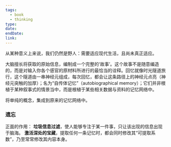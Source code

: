 ```yaml
---
tags:
  - book
  - thinking
type: 
date: 
endDate: 
link:
---
```




从某种意义上来说，我们仍然是野人：需要适应现代生活，且尚未真正适应。

大脑擅长将获取的原始信息，编制成一个完整的‘故事’。这个故事不是随意编造的，而是对输入你各个感官的原材料所进行的最恰当的诠释。回忆就像时光隧道旅行，这个隧道由一串神经元组成，每次回忆，都会让这条路径上的神经元点亮（神经元突触的加厚）；名为“自传体记忆”（autobiographical memory）；它们并非根植于某种叙事式的情景当中，而是根植于某些相关数据与资料的记忆网络中。

将单纯的概念，集成到原来的记忆网络中。


### 遗忘
正面的作用：
**垃圾信息过滤**，使人能够专注于某一件事，只让该出现的信息出现于脑海。
**激活深处的宝藏**，提取任何一条记忆时，都会同时修改其“可提取系数”，乃至常常修改其内容本身。



